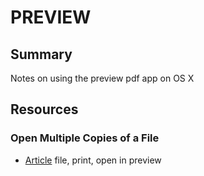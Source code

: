 # PREVIEW

## Summary

Notes on using the preview pdf app on OS X

## Resources

### Open Multiple Copies of a File

- [Article](https://www.macworld.com/article/1160032/two-windows-preview.html)
  file, print, open in preview
